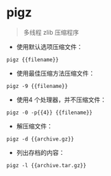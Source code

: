 # pigz

> 多线程 zlib 压缩程序

- 使用默认选项压缩文件：

`pigz {{filename}}`

- 使用最佳压缩方法压缩文件：

`pigz -9 {{filename}}`

- 使用4 个处理器，并不压缩文件：

`pigz -0 -p{{4}} {{filename}}`

- 解压缩文件：

`pigz -d {{archive.gz}}`

- 列出存档的内容：

`pigz -l {{archive.tar.gz}}`

[#]: contributors: ([王興與]，[Datura stramonium L.])